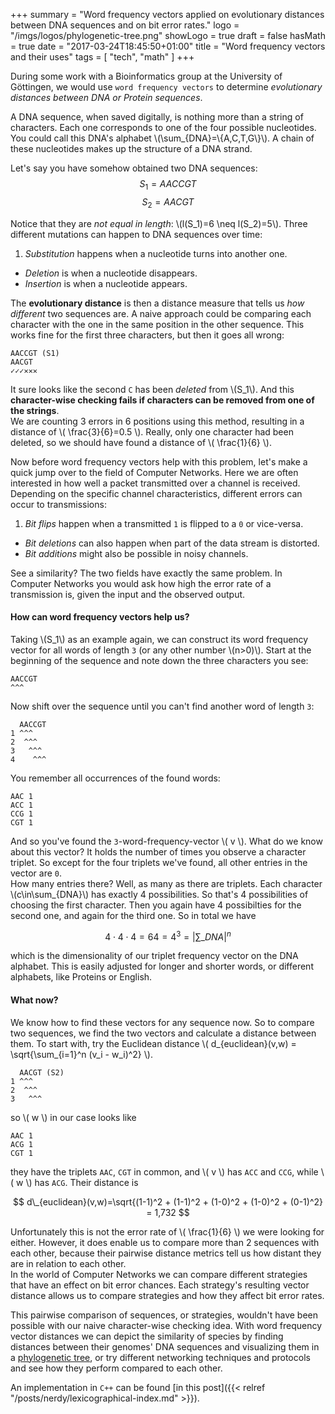 +++
summary = "Word frequency vectors applied on evolutionary distances between DNA sequences and on bit error rates."
logo = "/imgs/logos/phylogenetic-tree.png"
showLogo = true
draft = false
hasMath = true
date = "2017-03-24T18:45:50+01:00"
title = "Word frequency vectors and their uses"
tags = [
  "tech", "math"
]
+++

During some work with a Bioinformatics group at the University of Göttingen, we would use `word frequency vectors` to determine *evolutionary distances between DNA or Protein sequences*.

A DNA sequence, when saved digitally, is nothing more than a string of characters. Each one corresponds to one of the four possible nucleotides. You could call this DNA's alphabet \\(\sum_{DNA}=\\{A,C,T,G\\}\\). A chain of these nucleotides makes up the structure of a DNA strand.

Let's say you have somehow obtained two DNA sequences:
$$S_1=AACCGT$$
$$S_2=AACGT$$

Notice that they are *not equal in length*: \\(l(S\_1)=6 \neq l(S\_2)=5\\). Three different mutations can happen to DNA sequences over time:

1. *Substitution* happens when a nucleotide turns into another one.
+ *Deletion* is when a nucleotide disappears.
+ *Insertion* is when a nucleotide appears.

The **evolutionary distance** is then a distance measure that tells us *how different* two sequences are. A naive approach could be comparing each character with the one in the same position in the other sequence. This works fine for the first three characters, but then it goes all wrong:

```
AACCGT (S1)
AACGT
✓✓✓✕✕✕
```

It sure looks like the second `C` has been *deleted* from \\(S\_1\\). And this **character-wise checking fails if characters can be removed from one of the strings**.   
We are counting 3 errors in 6 positions using this method, resulting in a distance of \\( \frac{3}{6}=0.5 \\). Really, only one character had been deleted, so we should have found a distance of \\( \frac{1}{6} \\).

Now before word frequency vectors help with this problem, let's make a quick jump over to the field of Computer Networks. Here we are often interested in how well a packet transmitted over a channel is received. Depending on the specific channel characteristics, different errors can occur to transmissions:

1. *Bit flips* happen when a transmitted `1` is flipped to a `0` or vice-versa.
+ *Bit deletions* can also happen when part of the data stream is distorted.
+ *Bit additions* might also be possible in noisy channels.

See a similarity? The two fields have exactly the same problem. In Computer Networks you would ask how high the error rate of a transmission is, given the input and the observed output.

#### How can word frequency vectors help us?
Taking \\(S\_1\\) as an example again, we can construct its word frequency vector for all words of length `3` (or any other number \\(n>0)\\). Start at the beginning of the sequence and note down the three characters you see:

```
AACCGT
^^^
```

Now shift over the sequence until you can't find another word of length `3`:

```
  AACCGT
1 ^^^
2  ^^^
3   ^^^
4    ^^^
```

You remember all occurrences of the found words:

```
AAC 1
ACC 1
CCG 1
CGT 1
```

And so you've found the `3`-word-frequency-vector \\( v \\). What do we know about this vector? It holds the number of times you observe a character triplet. So except for the four triplets we've found, all other entries in the vector are `0`.   
How many entries there? Well, as many as there are triplets. Each character \\(c\in\sum\_{DNA}\\) has exactly 4 possibilities. So that's 4 possibilities of choosing the first character. Then you again have 4 possibilties for the second one, and again for the third one. So in total we have

$$4\cdot 4\cdot 4=64=4^3=\left| \sum\_{DNA} \right| ^n$$

which is the dimensionality of our triplet frequency vector on the DNA alphabet. This is easily adjusted for longer and shorter words, or different alphabets, like Proteins or English.

#### What now?
We know how to find these vectors for any sequence now. So to compare two sequences, we find the two vectors and calculate a distance between them. To start with, try the Euclidean distance \\( d\_{euclidean}(v,w) = \sqrt{\sum\_{i=1}^n (v_i - w_i)^2} \\).

```
  AACGT (S2)
1 ^^^
2  ^^^
3   ^^^
```

so \\( w \\) in our case looks like

```
AAC 1
ACG 1
CGT 1
```

they have the triplets `AAC`, `CGT` in common, and \\( v \\) has `ACC` and `CCG`, while \\( w \\) has `ACG`. Their distance is

$$ d\_{euclidean}(v,w)=\sqrt{(1-1)^2 + (1-1)^2 + (1-0)^2 + (1-0)^2 + (0-1)^2} = 1,732 $$

Unfortunately this is not the error rate of \\( \frac{1}{6} \\) we were looking for either. However, it does enable us to compare more than 2 sequences with each other, because their pairwise distance metrics tell us how distant they are in relation to each other.   
In the world of Computer Networks we can compare different strategies that have an effect on bit error chances. Each strategy's resulting vector distance allows us to compare strategies and how they affect bit error rates.

This pairwise comparison of sequences, or strategies, wouldn't have been possible with our naive character-wise checking idea. With word frequency vector distances we can depict the similarity of species by finding distances between their genomes' DNA sequences and visualizing them in a [phylogenetic tree](https://en.wikipedia.org/wiki/Phylogenetic_tree), or try different networking techniques and protocols and see how they perform compared to each other.

An implementation in `C++` can be found [in this post]({{< relref "/posts/nerdy/lexicographical-index.md" >}}).
